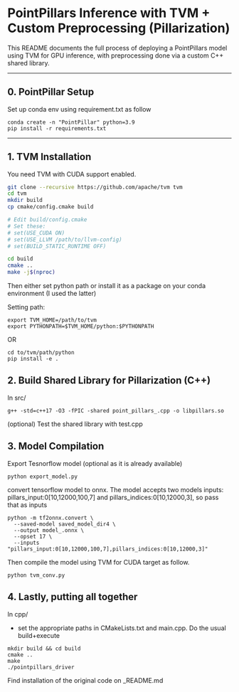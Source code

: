 # PointPillars Inference with TVM + Custom Preprocessing (Pillarization)

This README documents the full process of deploying a PointPillars model using TVM for GPU inference, with preprocessing done via a custom C++ shared library. 

---
## 0. PointPillar Setup

Set up conda env using requirement.txt as follow

```
conda create -n "PointPillar" python=3.9
pip install -r requirements.txt
```

---

## 1. TVM Installation

You need TVM with CUDA support enabled.

```bash
git clone --recursive https://github.com/apache/tvm tvm
cd tvm
mkdir build
cp cmake/config.cmake build

# Edit build/config.cmake
# Set these:
# set(USE_CUDA ON)
# set(USE_LLVM /path/to/llvm-config)
# set(BUILD_STATIC_RUNTIME OFF)

cd build
cmake ..
make -j$(nproc)

```
Then either set python path or install it as a package on your conda environment (I used the latter)

Setting path: 
```
export TVM_HOME=/path/to/tvm
export PYTHONPATH=$TVM_HOME/python:$PYTHONPATH
```

OR 

```
cd to/tvm/path/python
pip install -e .
```
## 2. Build Shared Library for Pillarization (C++)
In src/

```
g++ -std=c++17 -O3 -fPIC -shared point_pillars_.cpp -o libpillars.so

```
(optional) Test the shared library with test.cpp
## 3. Model Compilation
Export Tesnorflow model (optional as it is already available)

```
python export_model.py
```

convert tensorflow model to onnx. The model accepts two models inputs: pillars_input:0[10,12000,100,7] and pillars_indices:0[10,12000,3], so pass that as inputs

```
python -m tf2onnx.convert \
  --saved-model saved_model_dir4 \
  --output model_.onnx \
  --opset 17 \
  --inputs "pillars_input:0[10,12000,100,7],pillars_indices:0[10,12000,3]"
```

Then compile the model using TVM for CUDA target as follow.

```
python tvm_conv.py
```

## 4. Lastly, putting all together
In cpp/
- set the appropriate paths in CMakeLists.txt and main.cpp. Do the usual build+execute

```
mkdir build && cd build
cmake ..
make 
./pointpillars_driver
```

Find installation of the original code on _README.md
